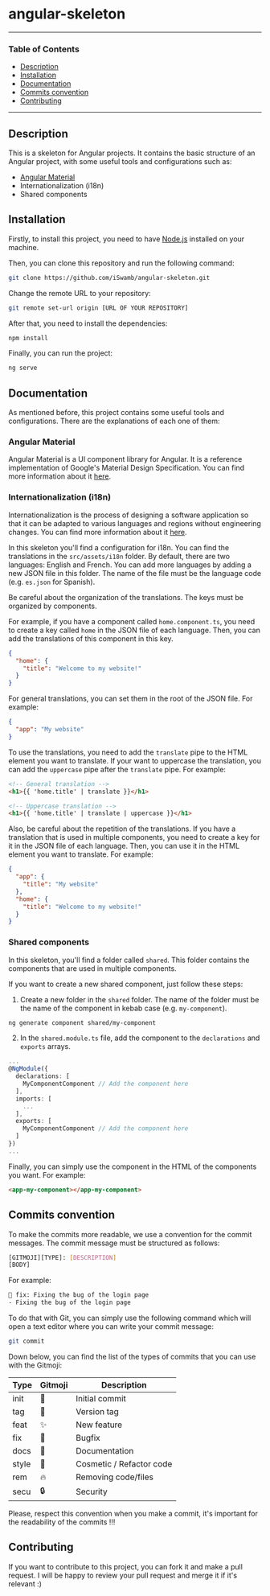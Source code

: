 # angular-skeleton
___
### Table of Contents
* [Description](#description)
* [Installation](#installation)
* [Documentation](#documentation)
* [Commits convention](#commits-convention)
* [Contributing](#contributing)

___

## Description
This is a skeleton for Angular projects. It contains the basic structure of an Angular project, with some useful tools and configurations such as:
* [Angular Material](https://material.angular.io/)
* Internationalization (i18n)
* Shared components


## Installation
Firstly, to install this project, you need to have [Node.js](https://nodejs.org/en/) installed on your machine. 

Then, you can clone this repository and run the following command:
```bash
git clone https://github.com/iSwamb/angular-skeleton.git
```

Change the remote URL to your repository:
```bash
git remote set-url origin [URL OF YOUR REPOSITORY]
```

After that, you need to install the dependencies:
```bash
npm install
```

Finally, you can run the project:
```bash
ng serve
```


## Documentation
As mentioned before, this project contains some useful tools and configurations. There are the explanations of each one of them: 

### Angular Material
Angular Material is a UI component library for Angular. It is a reference implementation of Google's Material Design Specification. You can find more information about it [here](https://material.angular.io/).

### Internationalization (i18n)
Internationalization is the process of designing a software application so that it can be adapted to various languages and regions without engineering changes. You can find more information about it [here](https://angular.io/guide/i18n).

In this skeleton you'll find a configuration for i18n. You can find the translations in the `src/assets/i18n` folder. By default, there are two languages: English and French. You can add more languages by adding a new JSON file in this folder. The name of the file must be the language code (e.g. `es.json` for Spanish).

Be careful about the organization of the translations. The keys must be organized by components. 

For example, if you have a component called `home.component.ts`, you need to create a key called `home` in the JSON file of each language. Then, you can add the translations of this component in this key.
```json
{
  "home": {
    "title": "Welcome to my website!"
  }
}
```

For general translations, you can set them in the root of the JSON file. For example:
```json
{
  "app": "My website"
}
```

To use the translations, you need to add the `translate` pipe to the HTML element you want to translate. If your want to uppercase the translation, you can add the `uppercase` pipe after the `translate` pipe. For example:
```html
<!-- General translation -->
<h1>{{ 'home.title' | translate }}</h1>

<!-- Uppercase translation -->
<h1>{{ 'home.title' | translate | uppercase }}</h1>
```

Also, be careful about the repetition of the translations. If you have a translation that is used in multiple components, you need to create a key for it in the JSON file of each language. Then, you can use it in the HTML element you want to translate. For example:
```json
{
  "app": {
    "title": "My website"
  },
  "home": {
    "title": "Welcome to my website!"
  }
}
```

### Shared components
In this skeleton, you'll find a folder called `shared`. This folder contains the components that are used in multiple components.

If you want to create a new shared component, just follow these steps:

1. Create a new folder in the `shared` folder. The name of the folder must be the name of the component in kebab case (e.g. `my-component`).
```bash
ng generate component shared/my-component
```

2. In the `shared.module.ts` file, add the component to the `declarations` and `exports` arrays.
```typescript
...
@NgModule({
  declarations: [
    MyComponentComponent // Add the component here
  ],
  imports: [
    ...
  ],
  exports: [
    MyComponentComponent // Add the component here
  ]
})
...
```

Finally, you can simply use the component in the HTML of the components you want. For example:
```html
<app-my-component></app-my-component>
```


## Commits convention
To make the commits more readable, we use a convention for the commit messages. The commit message must be structured as follows:

```bash
[GITMOJI][TYPE]: [DESCRIPTION]
[BODY]
```

For example:
```bash
🐛 fix: Fixing the bug of the login page
- Fixing the bug of the login page
```

To do that with Git, you can simply use the following command which will open a text editor where you can write your commit message:
```bash
git commit
```

Down below, you can find the list of the types of commits that you can use with the Gitmoji:

| Type  | Gitmoji | Description            |
|-------| --- |------------------------|
| init  | 🎉 | Initial commit         |
| tag   | 🔖 | Version tag            |
| feat  | ✨ | New feature            |
| fix   | 🐛 | Bugfix                 |
| docs  | 📝 | Documentation          |
| style | 🎨 | Cosmetic / Refactor code           |
| rem   | 🔥 | Removing code/files    |
| secu  | 🔒 | Security               |

Please, respect this convention when you make a commit, it's important for the readability of the commits !!!

## Contributing
If you want to contribute to this project, you can fork it and make a pull request. I will be happy to review your pull request and merge it if it's relevant :)

